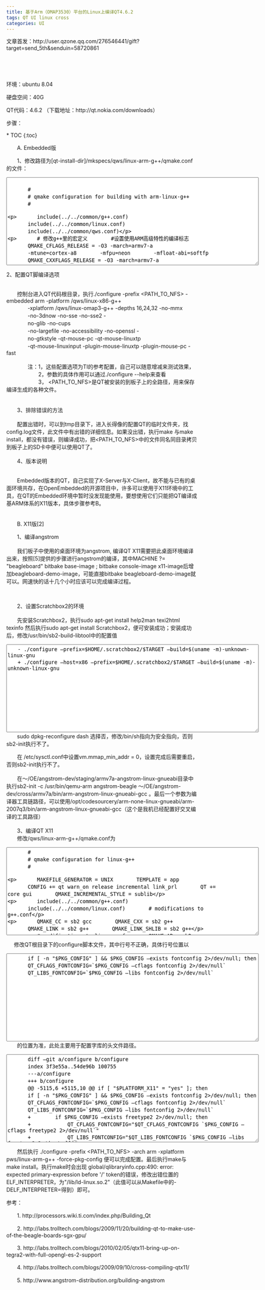 ```yaml
---
title: 基于Arm（OMAP3530）平台的Linux上编译QT4.6.2
tags: QT UI linux cross
categories: UI
---
```


<p>文章首发：http://user.qzone.qq.com/276546441/gift?target=send_5th&amp;senduin=58720861</p>
<p>&nbsp;</p>
<p>&nbsp;</p>
<p>环境：ubuntu 8.04</p>
<p>硬盘空间：40G</p>
<p>QT代码：4.6.2 （下载地址：http://qt.nokia.com/downloads）</p>
<p>步骤：</p>
* TOC
{:toc}
<p>　　A. Embedded版</p>
<p>　　1、修改路径为[qt-install-dir]/mkspecs/qws/linux-arm-g++/qmake.conf的文件：</p>

<p>
<textarea cols="80" rows="15" name="code" class="ruby">　　
　　　　#
　　　　# qmake configuration for building with arm-linux-g++
　　　　#

　　　　include(../../common/g++.conf)
　　　　include(../../common/linux.conf)
　　　　include(../../common/qws.conf)

　　　　# 修改g++里的宏定义
　　　　#设置使用ARM高级特性的编译标志
　　　　QMAKE_CFLAGS_RELEASE =   -O3 -march=armv7-a 
　　　　-mtune=cortex-a8 
　　　　-mfpu=neon 
　　　　-mfloat-abi=softfp
　　　　QMAKE_CXXFLAGS_RELEASE = -O3 -march=armv7-a 
　　　　-mtune=cortex-a8 -mfpu=neon -mfloat-abi=softfp

　　　　# 设置交叉编译工具链
　　　　# 本项目中使用的交叉编译工具下载地址为
　　　　# http://www.codesourcery.com/sgpp/lite/arm
　　　　#
　　　　QMAKE_CC = arm-none-linux-gnueabi-gcc
　　　　QMAKE_CXX = arm-none-linux-gnueabi-g++
　　　　QMAKE_LINK = arm-none-linux-gnueabi-g++
　　　　QMAKE_LINK_SHLIB = arm-none-linux-gnueabi-g++

　　　　# 修改linux.conf中的宏定义
　　　　QMAKE_AR = arm-none-linux-gnueabi-ar cqs
　　　　QMAKE_OBJCOPY = arm-none-linux-gnueabi-objcopy
　　　　QMAKE_STRIP = arm-none-linux-gnueabi-strip

　　　　load(qt_config)
</textarea>
</p>

2、配置QT脚编译选项
<p><br>　　控制台进入QT代码根目录，执行./configure -prefix &lt;PATH_TO_NFS&gt; -embedded arm -platform /qws/linux-x86-g++ <br>　　　　-xplatform /qws/linux-omap3-g++ -depths 16,24,32 -no-mmx <br>　　　　-no-3dnow -no-sse -no-sse2 -<br>　　　　no-glib -no-cups <br>　　　　-no-largefile -no-accessibility -no-openssl -<br>　　　　no-gtkstyle -qt-mouse-pc -qt-mouse-linuxtp <br>　　　　-qt-mouse-linuxinput -plugin-mouse-linuxtp -plugin-mouse-pc -fast <br><br>　　　　注：1，这些配置选项为TI的参考配置，自己可以随意增减来测试效果，<br>　　　　　　2，参数的具体作用可以通过./configure --help来查看<br>　　　　　　3， &lt;PATH_TO_NFS&gt;是QT被安装的到板子上的全路径，用来保存编译生成的各种文件。<br><br><br>　　3、排除错误的方法<br><br>　　配置出错时，可以到tmp目录下，进入长得像的配置QT的临时文件夹，找config.log文件，此文件中有出错的详细信息。如果没出错，执行make 与make install，都没有错误，则编译成功，把&lt;PATH_TO_NFS&gt;中的文件同名同目录拷贝到板子上的SD卡中便可以使用QT了。<br><br>　　4、版本说明</p>
<p><br>　　Embedded版本的QT，自己实现了X-Server与X-Client，故不能与已有的桌面环境共存，在OpenEmbedded的开源项目中，许多可以使用于X11环境中的工具，在QT的Embedded环境中暂时没发现能使用，要想使用它们只能把QT编译成基ARM体系的X11版本，具体步骤参考B。<br><br><br>　　B. X11版[2]</p>
<p>　　1、编译angstrom<br><br>　　我们板子中使用的桌面环境为angstrom, 编译QT X11需要把此桌面环境编译出来，按照[5]提供的步骤进行angstrom的编译，其中MACHINE ?= "beagleboard" bitbake base-image ; bitbake console-image x11-image后增加beagleboard-demo-image，可能直接bitbake beagleboard-demo-image就可以。网速快的话十几个小时应该可以完成编译过程。</p>
<p>&nbsp;</p>
<p>　　2、设置Scratchbox2的环境<br><br>　　先安装Scratchbox2，执行sudo apt-get install help2man texi2html texinfo 然后执行sudo apt-get install Scratchbox2，便可安装成功；安装成功后，修改/usr/bin/sb2-build-libtool中的配置值</p>
<p><textarea cols="80" rows="15" name="code" class="ruby">　　- ./configure –prefix=$HOME/.scratchbox2/$TARGET –build=$(uname -m)-unknown-linux-gnu
　　+ ./configure –host=x86 –prefix=$HOME/.scratchbox2/$TARGET –build=$(uname -m)-unknown-linux-gnu</textarea><br>　　sudo dpkg-reconfigure dash 选择否，修改/bin/sh指向为安全指向，否则sb2-init执行不了。</p>
<p>　　在 /etc/sysctl.conf中设置vm.mmap_min_addr = 0，设置完成后需要重启，否则sb2-init执行不了。<br><br>　　在～/OE/angstrom-dev/staging/armv7a-angstrom-linux-gnueabi目录中执行sb2-init -c /usr/bin/qemu-arm angstrom-beagle ～/OE/angstrom-dev/cross/armv7a/bin/arm-angstrom-linux-gnueabi-gcc 。最后一个参数为编译器工具链路径，可以使用/opt/codesourcery/arm-none-linux-gnueabi/arm-2007q3/bin/arm-angstrom-linux-gnueabi-gcc（这个是我机已经配置好交叉编译的工具路径）　　　　<br><br>　　3、编译QT X11<br>　　修改/qws/linux-arm-g++/qmake.conf为</p>
<p><textarea cols="80" rows="15" name="code" class="ruby">　　　　#
　　　　# qmake configuration for linux-g++
　　　　#

　　　　MAKEFILE_GENERATOR      = UNIX
　　　　TEMPLATE                = app
　　　　CONFIG                  += qt warn_on release incremental link_prl
　　　　QT                      += core gui
　　　　QMAKE_INCREMENTAL_STYLE = sublib

　　　　include(../../common/g++.conf)
　　　　include(../../common/linux.conf)
　　　　# modifications to g++.conf

　　　　QMAKE_CC                = sb2 gcc
　　　　QMAKE_CXX               = sb2 g++
　　　　QMAKE_LINK              = sb2 g++
　　　　QMAKE_LINK_SHLIB        = sb2 g++

　　　　# modifications to linux.conf
　　　　QMAKE_AR                = sb2 ar cqs
　　　　QMAKE_OBJCOPY           = sb2 objcopy
　　　　QMAKE_STRIP             = sb2 strip
　　　　load(qt_config)</textarea></p>
<p>&nbsp;&nbsp;&nbsp;&nbsp; 修改QT根目录下的configure脚本文件，其中行号不正确，具体行号位置以</p>
<p><span style="font-family:sans-serif;"><textarea cols="80" rows="15" name="code" class="ruby">　　　　if [ -n "$PKG_CONFIG" ] &amp;&amp; $PKG_CONFIG –exists fontconfig 2&gt;/dev/null; then
　　　　QT_CFLAGS_FONTCONFIG=`$PKG_CONFIG –cflags fontconfig 2&gt;/dev/null`
　　　　QT_LIBS_FONTCONFIG=`$PKG_CONFIG –libs fontconfig 2&gt;/dev/null`</textarea><br></span>　　的位置为准，此处主要用于配置字库的头文件路径。</p>
<p><textarea cols="80" rows="15" name="code" class="ruby">　　　　diff –git a/configure b/configure
　　　　index 3f3e55a..54de96b 100755
　　　　---a/configure
　　　　+++ b/configure
　　　　@@ -5115,6 +5115,10 @@ if [ "$PLATFORM_X11" = "yes" ]; then
　　　　if [ -n "$PKG_CONFIG" ] &amp;&amp; $PKG_CONFIG –exists fontconfig 2&gt;/dev/null; then
　　　　QT_CFLAGS_FONTCONFIG=`$PKG_CONFIG –cflags fontconfig 2&gt;/dev/null`
　　　　QT_LIBS_FONTCONFIG=`$PKG_CONFIG –libs fontconfig 2&gt;/dev/null`
　　　　+        if $PKG_CONFIG –exists freetype2 2&gt;/dev/null; then
　　　　+            QT_CFLAGS_FONTCONFIG="$QT_CFLAGS_FONTCONFIG `$PKG_CONFIG –cflags freetype2 2&gt;/dev/null`"
　　　　+            QT_LIBS_FONTCONFIG="$QT_LIBS_FONTCONFIG `$PKG_CONFIG –libs freetype2 2&gt;/dev/null`"
　　　　+        fi
　　　　else
　　　　QT_CFLAGS_FONTCONFIG=
　　　　QT_LIBS_FONTCONFIG="-lfreetype -lfontconfig"</textarea></p>
<p>　　然后执行 ./configure -prefix &lt;PATH_TO_NFS&gt; -arch arm -xplatform pws/linux-arm-g++ -force-pkg-config 便可以完成配置。最后执行make与make install。执行make时会出现 global/qlibraryinfo.cpp:490: error: expected primary-expression before '/' token的错误，修改出错位置的ELF_INTERPRETER，为"/lib/ld-linux.so.2"（此值可以从Makefile中的-DELF_INTERPRETER=得到）即可。</p>
<p>参考：</p>
<p>　　1. http://processors.wiki.ti.com/index.php/Building_Qt</p>
<p>　　2. http://labs.trolltech.com/blogs/2009/11/20/building-qt-to-make-use-of-the-beagle-boards-sgx-gpu/</p>
<p>　　3. http://labs.trolltech.com/blogs/2010/02/05/qtx11-bring-up-on-tegra2-with-full-opengl-es-2-support</p>
<p>　　4. http://labs.trolltech.com/blogs/2009/09/10/cross-compiling-qtx11/</p>
<p>　　5. http://www.angstrom-distribution.org/building-angstrom</p>    
